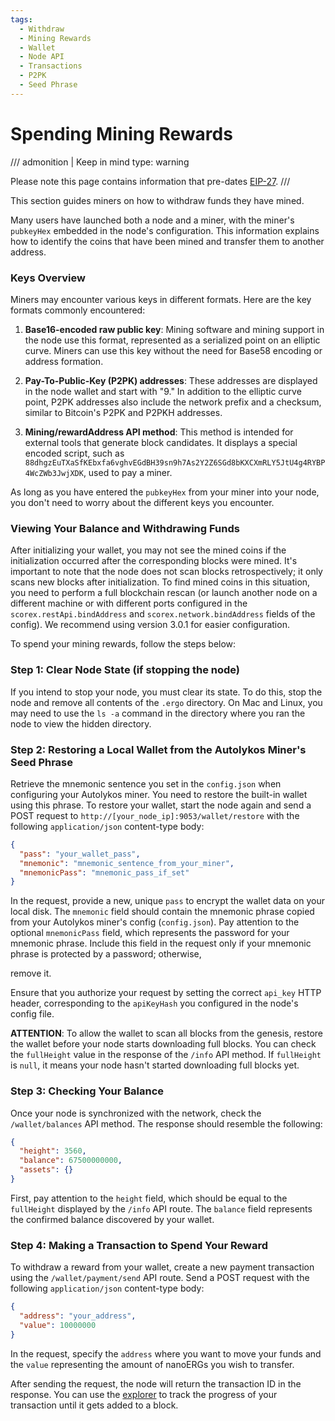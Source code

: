```yaml
---
tags:
  - Withdraw
  - Mining Rewards
  - Wallet
  - Node API
  - Transactions
  - P2PK
  - Seed Phrase
---
```


# Spending Mining Rewards

/// admonition | Keep in mind
    type: warning

Please note this page contains information that pre-dates [EIP-27](eip27.md).
///

This section guides miners on how to withdraw funds they have mined.

Many users have launched both a node and a miner, with the miner's `pubkeyHex` embedded in the node's configuration. This information explains how to identify the coins that have been mined and transfer them to another address.

### Keys Overview

Miners may encounter various keys in different formats. Here are the key formats commonly encountered:

1. **Base16-encoded raw public key**: Mining software and mining support in the node use this format, represented as a serialized point on an elliptic curve. Miners can use this key without the need for Base58 encoding or address formation.

2. **Pay-To-Public-Key (P2PK) addresses**: These addresses are displayed in the node wallet and start with "9." In addition to the elliptic curve point, P2PK addresses also include the network prefix and a checksum, similar to Bitcoin's P2PK and P2PKH addresses.

3. **Mining/rewardAddress API method**: This method is intended for external tools that generate block candidates. It displays a special encoded script, such as `88dhgzEuTXaSfKEbxfa6vghvEGdBH39sn9h7As2Y2Z6SGd8bKXCXmRLY5JtU4g4RYBP4WcZWb3JwjXDK`, used to pay a miner.

As long as you have entered the `pubkeyHex` from your miner into your node, you don't need to worry about the different keys you encounter.

### Viewing Your Balance and Withdrawing Funds

After initializing your wallet, you may not see the mined coins if the initialization occurred after the corresponding blocks were mined. It's important to note that the node does not scan blocks retrospectively; it only scans new blocks after initialization. To find mined coins in this situation, you need to perform a full blockchain rescan (or launch another node on a different machine or with different ports configured in the `scorex.restApi.bindAddress` and `scorex.network.bindAddress` fields of the config). We recommend using version 3.0.1 for easier configuration.

To spend your mining rewards, follow the steps below:

### Step 1: Clear Node State (if stopping the node)

If you intend to stop your node, you must clear its state. To do this, stop the node and remove all contents of the `.ergo` directory. On Mac and Linux, you may need to use the `ls -a` command in the directory where you ran the node to view the hidden directory.

### Step 2: Restoring a Local Wallet from the Autolykos Miner's Seed Phrase

Retrieve the mnemonic sentence you set in the `config.json` when configuring your Autolykos miner. You need to restore the built-in wallet using this phrase. To restore your wallet, start the node again and send a POST request to `http://[your_node_ip]:9053/wallet/restore` with the following `application/json` content-type body:

```json
{
  "pass": "your_wallet_pass",
  "mnemonic": "mnemonic_sentence_from_your_miner",
  "mnemonicPass": "mnemonic_pass_if_set"
}
```

In the request, provide a new, unique `pass` to encrypt the wallet data on your local disk. The `mnemonic` field should contain the mnemonic phrase copied from your Autolykos miner's config (`config.json`). Pay attention to the optional `mnemonicPass` field, which represents the password for your mnemonic phrase. Include this field in the request only if your mnemonic phrase is protected by a password; otherwise,

 remove it.

Ensure that you authorize your request by setting the correct `api_key` HTTP header, corresponding to the `apiKeyHash` you configured in the node's config file.

**ATTENTION**: To allow the wallet to scan all blocks from the genesis, restore the wallet before your node starts downloading full blocks. You can check the `fullHeight` value in the response of the `/info` API method. If `fullHeight` is `null`, it means your node hasn't started downloading full blocks yet.

### Step 3: Checking Your Balance

Once your node is synchronized with the network, check the `/wallet/balances` API method. The response should resemble the following:

```json
{
  "height": 3560,
  "balance": 67500000000,
  "assets": {}
}
```

First, pay attention to the `height` field, which should be equal to the `fullHeight` displayed by the `/info` API route. The `balance` field represents the confirmed balance discovered by your wallet.

### Step 4: Making a Transaction to Spend Your Reward

To withdraw a reward from your wallet, create a new payment transaction using the `/wallet/payment/send` API route. Send a POST request with the following `application/json` content-type body:

```json
{
  "address": "your_address",
  "value": 10000000
}
```

In the request, specify the `address` where you want to move your funds and the `value` representing the amount of nanoERGs you wish to transfer.

After sending the request, the node will return the transaction ID in the response. You can use the [explorer](https://explorer.ergoplatform.com) to track the progress of your transaction until it gets added to a block.
